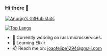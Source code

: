 ### Hi there 👋

[![Anurag's GitHub stats](https://github-readme-stats.vercel.app/api?username=joaofelipesus)](https://github.com/joaofelipesus/github-readme-stats)

[![Top Langs](https://github-readme-stats.vercel.app/api/top-langs/?username=joaofelipesus&hide=javascript,html,python)](https://github.com/joaofelipesus/github-readme-stats)


- 🔭 Currently working on rails microsservices.
- 🌱 Learning Elixir
- 📫 Reach me on: joaofelipe1294@gmail.com
